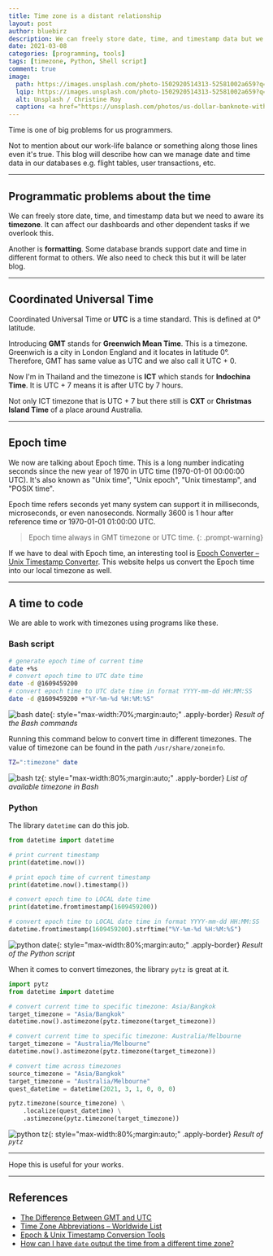```yaml
---
title: Time zone is a distant relationship
layout: post
author: bluebirz
description: We can freely store date, time, and timestamp data but we need to aware its timezone.
date: 2021-03-08
categories: [programming, tools]
tags: [timezone, Python, Shell script]
comment: true
image:
  path: https://images.unsplash.com/photo-1502920514313-52581002a659?q=80&w=2067&auto=format&fit=crop&ixlib=rb-4.0.3&ixid=M3wxMjA3fDB8MHxwaG90by1wYWdlfHx8fGVufDB8fHx8fA%3D%3D
  lqip: https://images.unsplash.com/photo-1502920514313-52581002a659?q=10&w=2067&auto=format&fit=crop&ixlib=rb-4.0.3&ixid=M3wxMjA3fDB8MHxwaG90by1wYWdlfHx8fGVufDB8fHx8fA%3D%3D
  alt: Unsplash / Christine Roy
  caption: <a href="https://unsplash.com/photos/us-dollar-banknote-with-map-ir5MHI6rPg0">Unsplash / Christine Roy</a>
---
```


Time is one of big problems for us programmers.

Not to mention about our work-life balance or something along those lines even it's true. This blog will describe how can we manage date and time data in our databases e.g. flight tables, user transactions, etc.

---

## Programmatic problems about the time

We can freely store date, time, and timestamp data but we need to aware its **timezone**. It can affect our dashboards and other dependent tasks if we overlook this.

Another is **formatting**. Some database brands support date and time in different format to others. We also need to check this but it will be later blog.

---

## Coordinated Universal Time

Coordinated Universal Time or **UTC** is a time standard. This is defined at 0° latitude.

Introducing **GMT** stands for **Greenwich Mean Time**. This is a timezone. Greenwich is a city in London England and it locates in latitude 0°. Therefore, GMT has same value as UTC and we also call it UTC + 0.

Now I'm in Thailand and the timezone is **ICT** which stands for **Indochina Time**. It is UTC + 7 means it is after UTC by 7 hours.

Not only ICT timezone that is UTC + 7 but there still is **CXT** or **Christmas Island Time** of a place around Australia.

---

## Epoch time

We now are talking about Epoch time. This is a long number indicating seconds since the new year of 1970 in UTC time (1970-01-01 00:00:00 UTC). It's also known as "Unix time", "Unix epoch", "Unix timestamp", and "POSIX time".

Epoch time refers seconds yet many system can support it in milliseconds, microseconds, or even nanoseconds. Normally 3600 is 1 hour after reference time or 1970-01-01 01:00:00 UTC.

> Epoch time always in GMT timezone or UTC time.
{: .prompt-warning}

If we have to deal with Epoch time, an interesting tool is [Epoch Converter – Unix Timestamp Converter](https://www.epochconverter.com/). This website helps us convert the Epoch time into our local timezone as well.

---

## A time to code

We are able to work with timezones using programs like these.

### Bash script

```sh
# generate epoch time of current time
date +%s
# convert epoch time to UTC date time
date -d @1609459200
# convert epoch time to UTC date time in format YYYY-mm-dd HH:MM:SS 
date -d @1609459200 +"%Y-%m-%d %H:%M:%S"
```

![bash date](https://bluebirzdotnet.s3.ap-southeast-1.amazonaws.com/timezone/Screen-Shot-2021-03-07-at-3.52.42-PM.png){: style="max-width:70%;margin:auto;" .apply-border}
*Result of the Bash commands*

Running this command below to convert time in different timezones. The value of timezone can be found in the path `/usr/share/zoneinfo`.

```sh
TZ=":timezone" date
```

![bash tz](https://bluebirzdotnet.s3.ap-southeast-1.amazonaws.com/timezone/Screen-Shot-2021-03-07-at-4.54.04-PM.png){: style="max-width:80%;margin:auto;" .apply-border}
*List of available timezone in Bash*

### Python

The library `datetime` can do this job.

```py
from datetime import datetime

# print current timestamp
print(datetime.now())

# print epoch time of current timestamp
print(datetime.now().timestamp())

# convert epoch time to LOCAL date time
print(datetime.fromtimestamp(1609459200))

# convert epoch time to LOCAL date time in format YYYY-mm-dd HH:MM:SS 
datetime.fromtimestamp(1609459200).strftime("%Y-%m-%d %H:%M:%S")
```

![python date](https://bluebirzdotnet.s3.ap-southeast-1.amazonaws.com/timezone/Screen-Shot-2021-03-07-at-5.04.37-PM.png){: style="max-width:80%;margin:auto;" .apply-border}
*Result of the Python script*

When it comes to convert timezones, the library `pytz` is great at it.

```py
import pytz
from datetime import datetime

# convert current time to specific timezone: Asia/Bangkok
target_timezone = "Asia/Bangkok"
datetime.now().astimezone(pytz.timezone(target_timezone))

# convert current time to specific timezone: Australia/Melbourne
target_timezone = "Australia/Melbourne"
datetime.now().astimezone(pytz.timezone(target_timezone))

# convert time across timezones
source_timezone = "Asia/Bangkok"
target_timezone = "Australia/Melbourne"
quest_datetime = datetime(2021, 3, 1, 0, 0, 0)

pytz.timezone(source_timezone) \
    .localize(quest_datetime) \
    .astimezone(pytz.timezone(target_timezone))
```

![python tz](https://bluebirzdotnet.s3.ap-southeast-1.amazonaws.com/timezone/Screen-Shot-2021-03-07-at-8.01.50-PM.png){: style="max-width:80%;margin:auto;" .apply-border}
*Result of `pytz`*

---

Hope this is useful for your works.

---

## References

- [The Difference Between GMT and UTC](https://www.timeanddate.com/time/gmt-utc-time.html)
- [Time Zone Abbreviations – Worldwide List](https://www.timeanddate.com/time/zones/)
- [Epoch & Unix Timestamp Conversion Tools](https://www.epochconverter.com/)
- [How can I have `date` output the time from a different time zone?](https://unix.stackexchange.com/questions/48101/how-can-i-have-date-output-the-time-from-a-different-time-zone)
